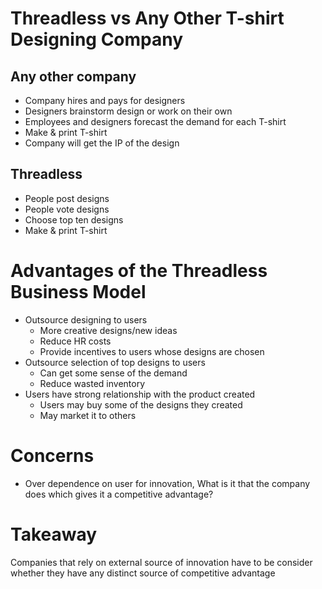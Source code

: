# Threadless vs Any Other T-shirt Designing Company
## Any other company
- Company hires and pays for designers
- Designers brainstorm design or work on their own
- Employees and designers forecast the demand for each T-shirt
- Make & print T-shirt
- Company will get the IP of the design

## Threadless
- People post designs
- People vote designs
- Choose top ten designs
- Make & print T-shirt

# Advantages of the Threadless Business Model
- Outsource designing to users
    + More creative designs/new ideas
    + Reduce HR costs
    + Provide incentives to users whose designs are chosen
- Outsource selection of top designs to users
    + Can get some sense of the demand
    + Reduce wasted inventory
- Users have strong relationship with the product created
    + Users may buy some of the designs they created
    + May market it to others

# Concerns
- Over dependence on user for innovation, What is it that the company does which gives it a competitive advantage?

# Takeaway
Companies that rely on external source of innovation have to be consider whether they have any distinct source of competitive advantage


